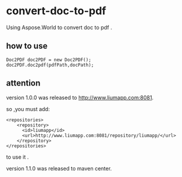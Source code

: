 # convert-doc-to-pdf
Using Aspose.World to convert doc to pdf . 

## how to use

	Doc2PDF doc2PDF = new Doc2PDF();
	doc2PDF.doc2pdf(pdfPath,docPath);

## attention 

version 1.0.0 was released to http://www.liumapp.com:8081.

so ,you must add: 

    <repositories>
        <repository>
          <id>liumapp</id>
          <url>http://www.liumapp.com:8081/repository/liumapp/</url>
        </repository>
    </repositories>
    
to use it .    

version 1.1.0 was released to maven center.	